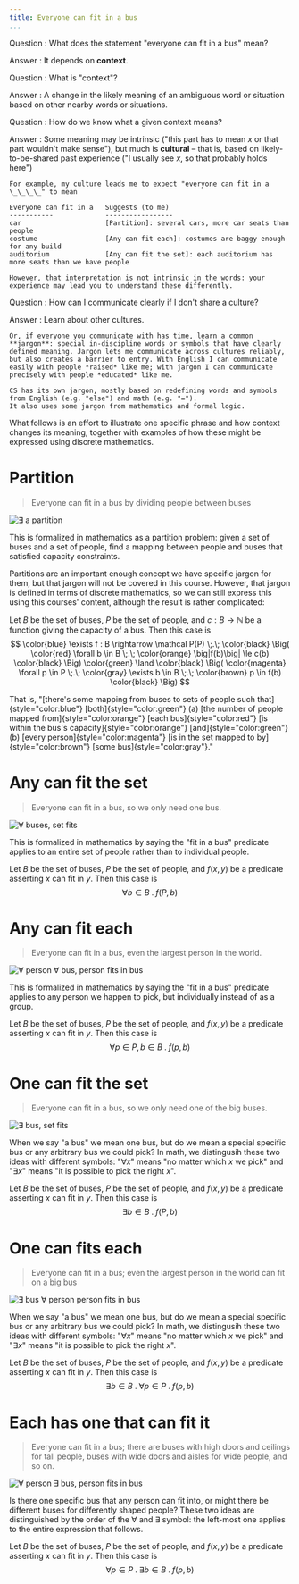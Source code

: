 ```yaml
---
title: Everyone can fit in a bus
...
```


Question
:   What does the statement "everyone can fit in a bus" mean?

Answer
:   It depends on **context**.

Question
:   What is "context"?

Answer
:   A change in the likely meaning of an ambiguous word or situation based on other nearby words or situations.

Question
:   How do we know what a given context means?

Answer
:   Some meaning may be intrinsic ("this part has to mean $x$ or that part wouldn't make sense"), but much is **cultural** – that is, based on likely-to-be-shared past experience ("I usually see $x$, so that probably holds here")
    
    For example, my culture leads me to expect "everyone can fit in a \_\_\_\_" to mean

    Everyone can fit in a   Suggests (to me)
    -----------             -----------------
    car                     [Partition]: several cars, more car seats than people
    costume                 [Any can fit each]: costumes are baggy enough for any build
    auditorium              [Any can fit the set]: each auditorium has more seats than we have people

    However, that interpretation is not intrinsic in the words: your experience may lead you to understand these differently.

Question
:   How can I communicate clearly if I don't share a culture?

Answer
:   Learn about other cultures.

    Or, if everyone you communicate with has time, learn a common **jargon**: special in-discipline words or symbols that have clearly defined meaning. Jargon lets me communicate across cultures reliably, but also creates a barrier to entry. With English I can communicate easily with people *raised* like me; with jargon I can communicate precisely with people *educated* like me.
    
    CS has its own jargon, mostly based on redefining words and symbols from English (e.g. "else") and math (e.g. "=").
    It also uses some jargon from mathematics and formal logic.

What follows is an effort to illustrate one specific phrase and how context changes its meaning, together with examples of how these might be expressed using discrete mathematics.

# Partition

> Everyone can fit in a bus by dividing people between buses

![∃ a partition](files/bus-1.svg)

This is formalized in mathematics as a partition problem:
given a set of buses and a set of people,
find a mapping between people and buses that satisfied capacity constraints.

Partitions are an important enough concept we have specific jargon for them, but that jargon will not be covered in this course.
However, that jargon is defined in terms of discrete mathematics, so we can still express this using this courses' content, although the result is rather complicated:

Let $B$ be the set of buses, $P$ be the set of people, and $c : B \rightarrow \mathbb N$ be a function giving the capacity of a bus. 
Then this case is
$$
\color{blue} \exists f : B \rightarrow \mathcal P(P) \;.\;
\color{black} \Big(
\color{red} \forall b \in B \;.\; \color{orange} \big|f(b)\big| \le c(b)
\color{black} \Big)
\color{green} \land
\color{black} \Big(
\color{magenta} \forall p \in P \;.\; \color{gray} \exists b \in B \;.\; \color{brown} p \in f(b)
\color{black} \Big)
$$

That is, "[there's some mapping from buses to sets of people
such that]{style="color:blue"}
[both]{style="color:green"}
(a) 
[the number of people mapped from]{style="color:orange"}
[each bus]{style="color:red"}
[is within the bus's capacity]{style="color:orange"}
[and]{style="color:green"}
(b)
[every person]{style="color:magenta"}
[is in the set mapped to by]{style="color:brown"}
[some bus]{style="color:gray"}."



# Any can fit the set

> Everyone can fit in a bus, so we only need one bus.

![∀ buses, set fits](files/bus-3.svg)

This is formalized in mathematics by saying the "fit in a bus" predicate applies to an entire set of people rather than to individual people.

Let $B$ be the set of buses, $P$ be the set of people, and $f(x,y)$ be a predicate asserting $x$ can fit in $y$.
Then this case is $$\forall b \in B \;.\; f(P,b)$$

# Any can fit each

> Everyone can fit in a bus, even the largest person in the world.

![∀ person ∀ bus, person fits in bus](files/bus-4.svg)

This is formalized in mathematics by saying the "fit in a bus" predicate applies to any person we happen to pick, but individually instead of as a group.

Let $B$ be the set of buses, $P$ be the set of people, and $f(x,y)$ be a predicate asserting $x$ can fit in $y$.
Then this case is $$\forall p \in P, b \in B \;.\; f(p,b)$$

# One can fit the set

> Everyone can fit in a bus, so we only need one of the big buses.

![∃ bus, set fits](files/bus-2.svg)

When we say "a bus" we mean one bus, but do we mean a special specific bus or any arbitrary bus we could pick? In math, we distingusih these two ideas with different symbols: "$\forall x$" means "no matter which $x$ we pick"
and "$\exists x$" means "it is possible to pick the right $x$".

Let $B$ be the set of buses, $P$ be the set of people, and $f(x,y)$ be a predicate asserting $x$ can fit in $y$.
Then this case is $$\exists b \in B \;.\; f(P,b)$$

# One can fits each

> Everyone can fit in a bus; even the largest person in the world can fit on a big bus

![∃ bus ∀ person person fits in bus](files/bus-5.svg)

When we say "a bus" we mean one bus, but do we mean a special specific bus or any arbitrary bus we could pick? In math, we distingusih these two ideas with different symbols: "$\forall x$" means "no matter which $x$ we pick"
and "$\exists x$" means "it is possible to pick the right $x$".

Let $B$ be the set of buses, $P$ be the set of people, and $f(x,y)$ be a predicate asserting $x$ can fit in $y$.
Then this case is $$\exists b \in B \;.\; \forall p \in P \;.\; f(p,b)$$

# Each has one that can fit it

> Everyone can fit in a bus; there are buses with high doors and ceilings for tall people, buses with wide doors and aisles for wide people, and so on.

![∀ person ∃ bus, person fits in bus](files/bus-6.svg)

Is there one specific bus that any person can fit into, or might there be different buses for differently shaped people? These two ideas are distinguished by the order of the $\forall$ and $\exists$ symbol: the left-most one applies to the entire expression that follows.

Let $B$ be the set of buses, $P$ be the set of people, and $f(x,y)$ be a predicate asserting $x$ can fit in $y$.
Then this case is $$\forall p \in P \;.\; \exists b \in B \;.\; f(p,b)$$

